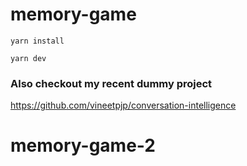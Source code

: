 # memory-game 

`yarn install`

`yarn dev`


### Also checkout my recent dummy project
https://github.com/vineetpjp/conversation-intelligence
# memory-game-2
